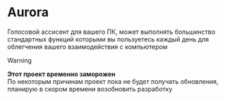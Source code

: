 # Aurora

Голосовой ассисент для вашего ПК, может выполнять большинство стандартных функций которыми вы пользуетесь каждый день для облегчения вашего взаимодействия с компьютером

> [!WARNING]
> **Этот проект временно заморожен** <br>
> По некоторым причинам проект пока не будет получать обновления, планирую в скором времени возобновить разработку
